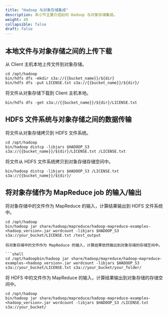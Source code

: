 ```yaml
---
title: "Hadoop 与对象存储集成"
description: 本小节主要介绍如何 Hadoop 与对象存储集成。 
weight: 40
collapsible: false
draft: false
---
```


## 本地文件与对象存储之间的上传下载

从 Client 主机本地上传文件到对象存储。

```shell
cd /opt/hadoop
bin/hdfs dfs -mkdir s3a://{{bucket_name}}/${dir}
bin/hdfs dfs -put LICENSE.txt s3a://{{bucket_name}}/${dir}/
```

将文件从对象存储下载到 Client 主机本地。

```shell
bin/hdfs dfs -get s3a://{{bucket_name}}/${dir}/LICENSE.txt
```

## HDFS 文件系统与对象存储之间的数据传输

将文件从对象存储拷贝到 HDFS 文件系统。

```shell
cd /opt/hadoop
bin/hadoop distcp -libjars $HADOOP_S3 s3a://{{bucket_name}}/${dir}/LICENSE.txt /LICENSE.txt
```

将文件从 HDFS 文件系统拷贝到对象存储存储空间中。

```shell
bin/hadoop distcp -libjars $HADOOP_S3 /LICENSE.txt s3a://{{bucket_name}}/${dir}/
```

## 将对象存储作为 MapReduce job 的输入/输出

将对象存储中的文件作为 MapReduce 的输入，计算结果输出到 HDFS 文件系统中。

```shell
cd /opt/hadoop
bin/hadoop jar share/hadoop/mapreduce/hadoop-mapreduce-examples-<hadoop_version>.jar wordcount -libjars $HADOOP_S3 s3a://your_bucket/LICENSE.txt /test_output

将对象存储中的文件作为 MapReduce 的输入，计算结果依然输出到对象存储的存储空间中。

```shell
cd /opt/hadoopbin/hadoop jar share/hadoop/mapreduce/hadoop-mapreduce-examples-<hadoop_version>.jar wordcount -libjars $HADOOP_S3 s3a://your_bucket/LICENSE.txt s3a://your_bucket/your_folder/
```

将 HDFS 中的文件作为 MapReduce 的输入，计算结果输出到对象存储的存储空间中。

```shell
cd /opt/hadoop
bin/hadoop jar share/hadoop/mapreduce/hadoop-mapreduce-examples-<hadoop_version>.jar wordcount -libjars $HADOOP_S3 /LICENSE.txt s3a://your_bucket/
```
